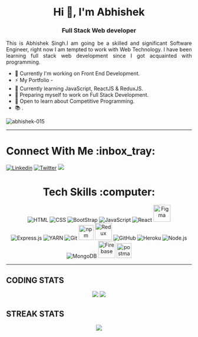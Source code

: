 
 <h1 align="center">Hi 👋, I'm Abhishek</h1>
<h3 align="center">Full Stack Web developer</h3>


<p align="justify">
    This is Abhishek Singh.I am going be a skilled and significant Software Engineer, right now I am tempted to work with Web Technology. 
    I have been learning full stack web development since I got acquainted with programming.
</p>



- 💎 Currently I'm working on Front End Development.
- ⚡ My Portfolio -
- 🌱 Currently learning JavaScript, ReactJS & ReduxJS.
- 🎯 Preparing myself to work on Full Stack Development.
- 💬 Open to learn about Competitive Programming.
- 📚 .

<p align="left"> <img src="https://komarev.com/ghpvc/?username=abhishek-015&label=Profile%20views&color=0e75b6&style=flat" alt="abhishek-015" /> </p>


<hr>

  <h1>Connect With Me :inbox_tray: </h1>

[![Linkedin](https://img.shields.io/badge/LinkedIn-0077B5?style=for-the-badge&logo=linkedin&logoColor=white)](https://www.linkedin.com/in/abhishek-singh-096211216/) 
[![Twitter](https://img.shields.io/badge/Twitter-1DA1F2?style=for-the-badge&logo=twitter&logoColor=white)](https://twitter.com/rvabhisingh) 
  <a href="mailto:abhishek404singh@gmail.com" target="_blank">
        <img src="https://img.shields.io/badge/Gmail-D14836?style=for-the-badge&logo=gmail&logoColor=white"/>
    </a>

</div>

<div align="center">
  <h1>Tech Skills :computer: </h1>
<div margin="10px">
  <img src="https://icongr.am/devicon/html5-original.svg?size=46&color=563d7c" title="HTML">  <img src="https://icongr.am/devicon/css3-original.svg?size=46&color=563d7c" title="CSS"> <img src="https://icongr.am/devicon/bootstrap-plain.svg?size=46&color=563d7c" title="BootStrap"> <img src="https://icongr.am/devicon/javascript-original.svg?size=46&color=563d7c" title="JavaScript"> <img src="https://icongr.am/devicon/react-original.svg?size=46&color=563d7c" title="React">
 <img src="https://www.vectorlogo.zone/logos/figma/figma-ar21.svg" title="Figma" height="46" width="46">
 </div>
 <div>
 <img src="https://icongr.am/devicon/express-original.svg?size=46&color=949494" title="Express.js"> <img src="https://icongr.am/devicon/yarn-original.svg?size=46&color=563d7c" title="YARN"> <img src="https://icongr.am/devicon/git-original.svg?size=46&color=563d7c" title="Git"> <img src="https://www.vectorlogo.zone/logos/npmjs/npmjs-icon.svg" title="npm" width="40" height="40"> <img src="https://cdn.jsdelivr.net/gh/devicons/devicon/icons/redux/redux-original.svg" height="46" width="46" title="Redux" /> <img src="https://icongr.am/octicons/mark-github.svg?size=46&color=949494" title="GitHub"> <img src="https://icongr.am/devicon/heroku-original.svg?size=46&color=563d7c" title="Heroku"> <img src="https://icongr.am/devicon/nodejs-original.svg?size=46&color=563d7c" title="Node.js"> <img src="https://icongr.am/devicon/mongodb-original.svg?size=46&color=563d7c" title="MongoDB"> <img src="https://www.vectorlogo.zone/logos/firebase/firebase-icon.svg" height="46" width="46" title="Firebase" /> <img src="https://www.vectorlogo.zone/logos/getpostman/getpostman-icon.svg" title="postman" width="40" height="40"/>
 </div>

  


</div>

<hr>


## **CODING STATS**

<p align = "center">
    <img src='https://github-readme-stats.vercel.app/api?username=Abhishek-015&count_private=true&include_all_commits=true&show_icons=true&theme=gotham&hide_border=true&line_height=27'/>
    <img src="https://github-readme-stats.vercel.app/api/top-langs/?username=Abhishek-015&show_icons=true&hide=php,html,typescript,css,markdown&theme=gotham&line_height=27&hide_border=true">
</p>




## **STREAK STATS**

<p align = "center">
    <img src="https://github-readme-streak-stats.herokuapp.com/?user=Abhishek-015&theme=gotham&hide_border=true">
</p>

